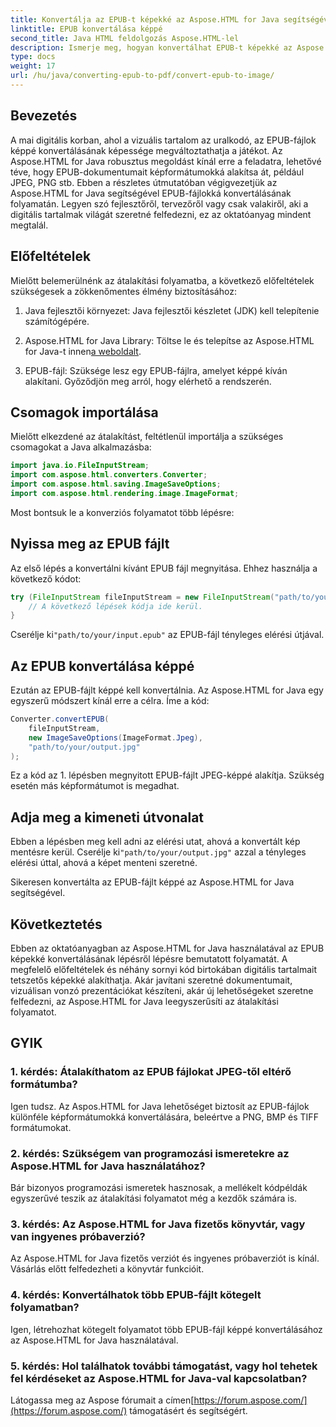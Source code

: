 ```yaml
---
title: Konvertálja az EPUB-t képekké az Aspose.HTML for Java segítségével
linktitle: EPUB konvertálása képpé
second_title: Java HTML feldolgozás Aspose.HTML-lel
description: Ismerje meg, hogyan konvertálhat EPUB-t képekké az Aspose.HTML for Java segítségével. Alakítsa át digitális tartalmait könnyedén. Lépésről lépésre útmutató mellékelve.
type: docs
weight: 17
url: /hu/java/converting-epub-to-pdf/convert-epub-to-image/
---
```


## Bevezetés

A mai digitális korban, ahol a vizuális tartalom az uralkodó, az EPUB-fájlok képpé konvertálásának képessége megváltoztathatja a játékot. Az Aspose.HTML for Java robusztus megoldást kínál erre a feladatra, lehetővé téve, hogy EPUB-dokumentumait képformátumokká alakítsa át, például JPEG, PNG stb. Ebben a részletes útmutatóban végigvezetjük az Aspose.HTML for Java segítségével EPUB-fájlokká konvertálásának folyamatán. Legyen szó fejlesztőről, tervezőről vagy csak valakiről, aki a digitális tartalmak világát szeretné felfedezni, ez az oktatóanyag mindent megtalál.

## Előfeltételek

Mielőtt belemerülnénk az átalakítási folyamatba, a következő előfeltételek szükségesek a zökkenőmentes élmény biztosításához:

1. Java fejlesztői környezet: Java fejlesztői készletet (JDK) kell telepítenie számítógépére.

2.  Aspose.HTML for Java Library: Töltse le és telepítse az Aspose.HTML for Java-t innen[a weboldalt](https://releases.aspose.com/html/java/).

3. EPUB-fájl: Szüksége lesz egy EPUB-fájlra, amelyet képpé kíván alakítani. Győződjön meg arról, hogy elérhető a rendszerén.

## Csomagok importálása

Mielőtt elkezdené az átalakítást, feltétlenül importálja a szükséges csomagokat a Java alkalmazásba:

```java
import java.io.FileInputStream;
import com.aspose.html.converters.Converter;
import com.aspose.html.saving.ImageSaveOptions;
import com.aspose.html.rendering.image.ImageFormat;
```

Most bontsuk le a konverziós folyamatot több lépésre:

## Nyissa meg az EPUB fájlt

Az első lépés a konvertálni kívánt EPUB fájl megnyitása. Ehhez használja a következő kódot:

```java
try (FileInputStream fileInputStream = new FileInputStream("path/to/your/input.epub")) {
    // A következő lépések kódja ide kerül.
}
```

 Cserélje ki`"path/to/your/input.epub"` az EPUB-fájl tényleges elérési útjával.

## Az EPUB konvertálása képpé

Ezután az EPUB-fájlt képpé kell konvertálnia. Az Aspose.HTML for Java egy egyszerű módszert kínál erre a célra. Íme a kód:

```java
Converter.convertEPUB(
    fileInputStream,
    new ImageSaveOptions(ImageFormat.Jpeg),
    "path/to/your/output.jpg"
);
```

Ez a kód az 1. lépésben megnyitott EPUB-fájlt JPEG-képpé alakítja. Szükség esetén más képformátumot is megadhat.

## Adja meg a kimeneti útvonalat

Ebben a lépésben meg kell adni az elérési utat, ahová a konvertált kép mentésre kerül. Cserélje ki`"path/to/your/output.jpg"` azzal a tényleges elérési úttal, ahová a képet menteni szeretné.

Sikeresen konvertálta az EPUB-fájlt képpé az Aspose.HTML for Java segítségével.

## Következtetés

Ebben az oktatóanyagban az Aspose.HTML for Java használatával az EPUB képekké konvertálásának lépésről lépésre bemutatott folyamatát. A megfelelő előfeltételek és néhány sornyi kód birtokában digitális tartalmait tetszetős képekké alakíthatja. Akár javítani szeretné dokumentumait, vizuálisan vonzó prezentációkat készíteni, akár új lehetőségeket szeretne felfedezni, az Aspose.HTML for Java leegyszerűsíti az átalakítási folyamatot.

## GYIK

### 1. kérdés: Átalakíthatom az EPUB fájlokat JPEG-től eltérő formátumba?
Igen tudsz. Az Aspos.HTML for Java lehetőséget biztosít az EPUB-fájlok különféle képformátumokká konvertálására, beleértve a PNG, BMP és TIFF formátumokat.

### 2. kérdés: Szükségem van programozási ismeretekre az Aspose.HTML for Java használatához?
Bár bizonyos programozási ismeretek hasznosak, a mellékelt kódpéldák egyszerűvé teszik az átalakítási folyamatot még a kezdők számára is.

### 3. kérdés: Az Aspose.HTML for Java fizetős könyvtár, vagy van ingyenes próbaverzió?
Az Aspose.HTML for Java fizetős verziót és ingyenes próbaverziót is kínál. Vásárlás előtt felfedezheti a könyvtár funkcióit.

### 4. kérdés: Konvertálhatok több EPUB-fájlt kötegelt folyamatban?
Igen, létrehozhat kötegelt folyamatot több EPUB-fájl képpé konvertálásához az Aspose.HTML for Java használatával.

### 5. kérdés: Hol találhatok további támogatást, vagy hol tehetek fel kérdéseket az Aspose.HTML for Java-val kapcsolatban?
 Látogassa meg az Aspose fórumait a címen[https://forum.aspose.com/](https://forum.aspose.com/) támogatásért és segítségért.